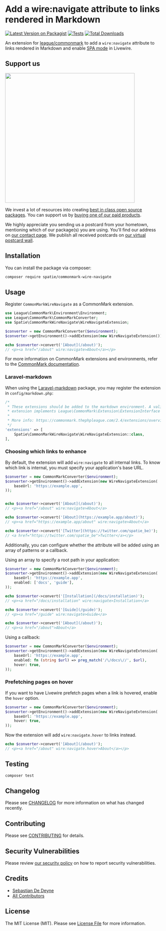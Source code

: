 # Add a wire:navigate attribute to links rendered in Markdown

[![Latest Version on Packagist](https://img.shields.io/packagist/v/spatie/commonmark-wire-navigate.svg?style=flat-square)](https://packagist.org/packages/spatie/commonmark-wire-navigate)
[![Tests](https://img.shields.io/github/actions/workflow/status/spatie/commonmark-wire-navigate/run-tests.yml?branch=main&label=tests&style=flat-square)](https://github.com/spatie/commonmark-wire-navigate/actions/workflows/run-tests.yml)
[![Total Downloads](https://img.shields.io/packagist/dt/spatie/commonmark-wire-navigate.svg?style=flat-square)](https://packagist.org/packages/spatie/commonmark-wire-navigate)

An extension for [league/commonmark](https://github.com/thephpleague/commonmark) to add a `wire:navigate` attribute to links rendered in Markdown and enable [SPA mode](https://livewire.laravel.com/docs/navigate) in Livewire.

## Support us

[<img src="https://github-ads.s3.eu-central-1.amazonaws.com/commonmark-wire-navigate.jpg?t=1" width="419px" />](https://spatie.be/github-ad-click/commonmark-wire-navigate)

We invest a lot of resources into creating [best in class open source packages](https://spatie.be/open-source). You can support us by [buying one of our paid products](https://spatie.be/open-source/support-us).

We highly appreciate you sending us a postcard from your hometown, mentioning which of our package(s) you are using. You'll find our address on [our contact page](https://spatie.be/about-us). We publish all received postcards on [our virtual postcard wall](https://spatie.be/open-source/postcards).

## Installation

You can install the package via composer:

```bash
composer require spatie/commonmark-wire-navigate
```

## Usage

Register `CommonMarkWireNavigate` as a CommonMark extension.

```php
use League\CommonMark\Environment\Environment;
use League\CommonMark\CommonMarkConverter;
use Spatie\CommonMarkWireNavigate\WireNavigateExtension;

$converter = new CommonMarkConverter($environment);
$converter->getEnvironment()->addExtension(new WireNavigateExtension());

echo $converter->convert('[About](/about)');
// <p><a href="/about" wire:navigate>About</a></p>
```

For more information on CommonMark extensions and environments, refer to the [CommonMark documentation](https://commonmark.thephpleague.com/2.4/basic-usage/).

### Laravel-markdown

When using the [Laravel-markdown](https://github.com/spatie/laravel-markdown/) package, you may register the extension in `config/markdown.php`:

```php
/*
 * These extensions should be added to the markdown environment. A valid
 * extension implements League\CommonMark\Extension\ExtensionInterface
 *
 * More info: https://commonmark.thephpleague.com/2.4/extensions/overview/
 */
'extensions' => [
    Spatie\CommonMarkWireNavigate\WireNavigateExtension::class,
],
```

### Choosing which links to enhance

By default, the extension will add `wire:navigate` to all internal links. To know which link is internal, you must specify your application's base URL.

```php
$converter = new CommonMarkConverter($environment);
$converter->getEnvironment()->addExtension(new WireNavigateExtension(
    baseUrl: 'https://example.app',
));


echo $converter->convert('[About](/about)');
// <p><a href="/about" wire:navigate>About</a>

echo $converter->convert('[About](https://example.app/about)');
// <p><a href="https://example.app/about" wire:navigate>About</a>

echo $converter->convert('[Twitter](https://twitter.com/spatie_be)');
// <a href="https://twitter.com/spatie_be">Twitter</a></p>
```

Additionally, you can configure whether the attribute will be added using an array of patterns or a callback.

Using an array to specify a root path in your application:

```php
$converter = new CommonMarkConverter($environment);
$converter->getEnvironment()->addExtension(new WireNavigateExtension(
    baseUrl: 'https://example.app',
    enabled: ['docs', 'guide'],
));

echo $converter->convert('[Installation](/docs/installation)');
// <p><a href="/docs/installation" wire:navigate>Installation</a>

echo $converter->convert('[Guide](/guide)');
// <p><a href="/guide" wire:navigate>Guide</a>

echo $converter->convert('[About](/about)');
// <p><a href="/about">About</a>
```

Using a callback:

```php
$converter = new CommonMarkConverter($environment);
$converter->getEnvironment()->addExtension(new WireNavigateExtension(
    baseUrl: 'https://example.app',
    enabled: fn (string $url) => preg_match('/\/docs\//', $url),
    hover: true, 
));
```

### Prefetching pages on hover

If you want to have Livewire prefetch pages when a link is hovered, enable the `hover` option.

```php
$converter = new CommonMarkConverter($environment);
$converter->getEnvironment()->addExtension(new WireNavigateExtension(
    baseUrl: 'https://example.app',
    hover: true, 
));
```

Now the extension will add `wire:navigate.hover` to links instead.

```php
echo $converter->convert('[About](/about)');
// <p><a href="/about" wire:navigate.hover>About</a></p>
```

## Testing

```bash
composer test
```

## Changelog

Please see [CHANGELOG](CHANGELOG.md) for more information on what has changed recently.

## Contributing

Please see [CONTRIBUTING](https://github.com/spatie/.github/blob/main/CONTRIBUTING.md) for details.

## Security Vulnerabilities

Please review [our security policy](../../security/policy) on how to report security vulnerabilities.

## Credits

- [Sebastian De Deyne](https://github.com/sebastiandedeyne)
- [All Contributors](../../contributors)

## License

The MIT License (MIT). Please see [License File](LICENSE.md) for more information.
